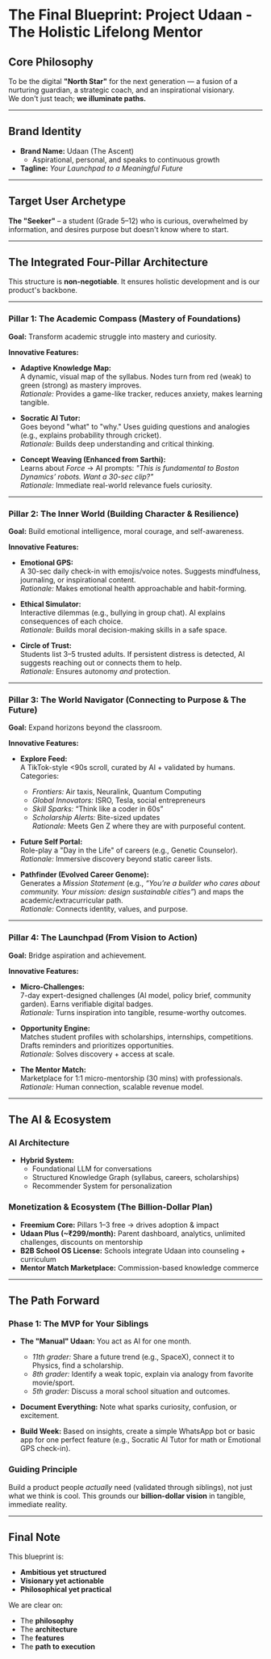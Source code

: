 # The Final Blueprint: Project Udaan - The Holistic Lifelong Mentor

## Core Philosophy
To be the digital **"North Star"** for the next generation — a fusion of a nurturing guardian, a strategic coach, and an inspirational visionary.  
We don't just teach; **we illuminate paths.**

---

## Brand Identity
- **Brand Name:** Udaan (The Ascent)  
  - Aspirational, personal, and speaks to continuous growth  
- **Tagline:** *Your Launchpad to a Meaningful Future*  

---

## Target User Archetype
**The "Seeker"** – a student (Grade 5–12) who is curious, overwhelmed by information, and desires purpose but doesn't know where to start.

---

## The Integrated Four-Pillar Architecture
This structure is **non-negotiable**. It ensures holistic development and is our product's backbone.

---

### **Pillar 1: The Academic Compass (Mastery of Foundations)**
**Goal:** Transform academic struggle into mastery and curiosity.

**Innovative Features:**
- **Adaptive Knowledge Map:**  
  A dynamic, visual map of the syllabus. Nodes turn from red (weak) to green (strong) as mastery improves.  
  *Rationale:* Provides a game-like tracker, reduces anxiety, makes learning tangible.  

- **Socratic AI Tutor:**  
  Goes beyond "what" to "why." Uses guiding questions and analogies (e.g., explains probability through cricket).  
  *Rationale:* Builds deep understanding and critical thinking.  

- **Concept Weaving (Enhanced from Sarthi):**  
  Learns about *Force* → AI prompts: *"This is fundamental to Boston Dynamics’ robots. Want a 30-sec clip?"*  
  *Rationale:* Immediate real-world relevance fuels curiosity.  

---

### **Pillar 2: The Inner World (Building Character & Resilience)**
**Goal:** Build emotional intelligence, moral courage, and self-awareness.

**Innovative Features:**
- **Emotional GPS:**  
  A 30-sec daily check-in with emojis/voice notes. Suggests mindfulness, journaling, or inspirational content.  
  *Rationale:* Makes emotional health approachable and habit-forming.  

- **Ethical Simulator:**  
  Interactive dilemmas (e.g., bullying in group chat). AI explains consequences of each choice.  
  *Rationale:* Builds moral decision-making skills in a safe space.  

- **Circle of Trust:**  
  Students list 3–5 trusted adults. If persistent distress is detected, AI suggests reaching out or connects them to help.  
  *Rationale:* Ensures autonomy *and* protection.  

---

### **Pillar 3: The World Navigator (Connecting to Purpose & The Future)**
**Goal:** Expand horizons beyond the classroom.

**Innovative Features:**
- **Explore Feed:**  
  A TikTok-style <90s scroll, curated by AI + validated by humans.  
  Categories:  
  - *Frontiers:* Air taxis, Neuralink, Quantum Computing  
  - *Global Innovators:* ISRO, Tesla, social entrepreneurs  
  - *Skill Sparks:* “Think like a coder in 60s”  
  - *Scholarship Alerts:* Bite-sized updates  
  *Rationale:* Meets Gen Z where they are with purposeful content.  

- **Future Self Portal:**  
  Role-play a "Day in the Life" of careers (e.g., Genetic Counselor).  
  *Rationale:* Immersive discovery beyond static career lists.  

- **Pathfinder (Evolved Career Genome):**  
  Generates a *Mission Statement* (e.g., *“You’re a builder who cares about community. Your mission: design sustainable cities”*) and maps the academic/extracurricular path.  
  *Rationale:* Connects identity, values, and purpose.  

---

### **Pillar 4: The Launchpad (From Vision to Action)**
**Goal:** Bridge aspiration and achievement.

**Innovative Features:**
- **Micro-Challenges:**  
  7-day expert-designed challenges (AI model, policy brief, community garden). Earns verifiable digital badges.  
  *Rationale:* Turns inspiration into tangible, resume-worthy outcomes.  

- **Opportunity Engine:**  
  Matches student profiles with scholarships, internships, competitions. Drafts reminders and prioritizes opportunities.  
  *Rationale:* Solves discovery + access at scale.  

- **The Mentor Match:**  
  Marketplace for 1:1 micro-mentorship (30 mins) with professionals.  
  *Rationale:* Human connection, scalable revenue model.  

---

## The AI & Ecosystem

### AI Architecture
- **Hybrid System:**  
  - Foundational LLM for conversations  
  - Structured Knowledge Graph (syllabus, careers, scholarships)  
  - Recommender System for personalization  

### Monetization & Ecosystem (The Billion-Dollar Plan)
- **Freemium Core:** Pillars 1–3 free → drives adoption & impact  
- **Udaan Plus (~₹299/month):** Parent dashboard, analytics, unlimited challenges, discounts on mentorship  
- **B2B School OS License:** Schools integrate Udaan into counseling + curriculum  
- **Mentor Match Marketplace:** Commission-based knowledge commerce  

---

## The Path Forward

### Phase 1: The MVP for Your Siblings
- **The "Manual" Udaan:** You act as AI for one month.  
  - *11th grader:* Share a future trend (e.g., SpaceX), connect it to Physics, find a scholarship.  
  - *8th grader:* Identify a weak topic, explain via analogy from favorite movie/sport.  
  - *5th grader:* Discuss a moral school situation and outcomes.  

- **Document Everything:** Note what sparks curiosity, confusion, or excitement.  

- **Build Week:** Based on insights, create a simple WhatsApp bot or basic app for one perfect feature (e.g., Socratic AI Tutor for math or Emotional GPS check-in).  

### Guiding Principle
Build a product people *actually* need (validated through siblings), not just what we think is cool. This grounds our **billion-dollar vision** in tangible, immediate reality.

---

## Final Note
This blueprint is:  
- **Ambitious yet structured**  
- **Visionary yet actionable**  
- **Philosophical yet practical**  

We are clear on:  
- The **philosophy**  
- The **architecture**  
- The **features**  
- The **path to execution**  
